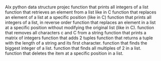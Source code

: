 Alx python data structure projec
function that prints all integers of a list
function that retrieves an element from a list like in C
function that replaces an element of a list at a specific position (like in C)
function that prints all integers of a list, in reverse order
function that replaces an element in a list at a specific position without modifying the original list (like in C).
function that removes all characters c and C from a string
function that prints a matrix of integers
function that adds 2 tuples
function that returns a tuple with the length of a string and its first character.
function that finds the biggest integer of a list.
 function that finds all multiples of 2 in a list.
function that deletes the item at a specific position in a list.
